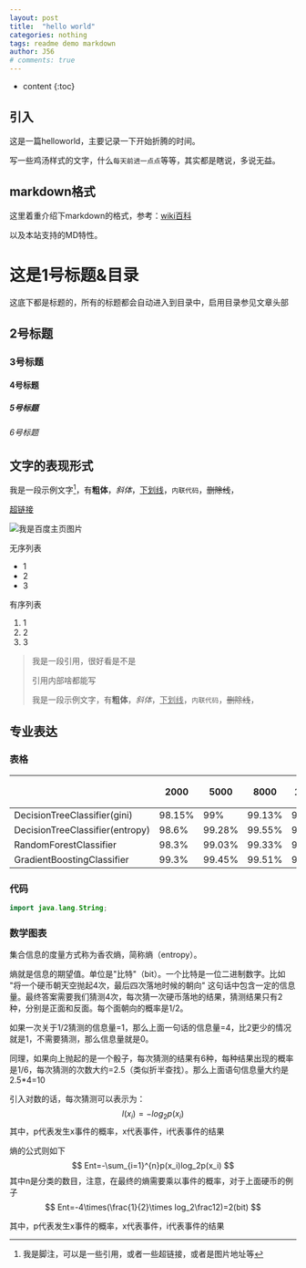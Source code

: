 ```yaml
---
layout: post
title:  "hello world"
categories: nothing
tags: readme demo markdown
author: J56
# comments: true
---
```


* content
{:toc}

## 引入

这是一篇helloworld，主要记录一下开始折腾的时间。

写一些鸡汤样式的文字，什么`每天前进一点点`等等，其实都是瞎说，多说无益。

## markdown格式

这里着重介绍下markdown的格式，参考：[wiki百科](https://zh.wikipedia.org/wiki/Markdown)

以及本站支持的MD特性。

# 这是1号标题&目录
这底下都是标题的，所有的标题都会自动进入到目录中，启用目录参见文章头部

## 2号标题

### 3号标题

#### 4号标题

##### 5号标题

###### 6号标题

## 文字的表现形式

我是一段示例文字[^1]，有**粗体**，*斜体*，<u>下划线</u>，`内联代码`，~~删除线~~，<!--注释-->

[超链接](http://www.baidu.com)

![我是百度主页图片](https://www.baidu.com/img/bd_logo1.png?where=super)

无序列表

* 1
* 2
* 3


有序列表

1. 1
2. 2
3. 3

> 我是一段引用，很好看是不是
>
> 引用内部啥都能写
>
> 我是一段示例文字，有**粗体**，*斜体*，<u>下划线</u>，`内联代码`，~~删除线~~，<!--注释-->
> 

## 专业表达

### 表格

|                                 | 2000   | 5000   | 8000   | 10000  | 正负样本悬殊 |
| ------------------------------- | ------ | ------ | ------ | ------ | ------ |
| DecisionTreeClassifier(gini)    | 98.15% | 99%    | 99.13% | 99.31% | 99.94% |
| DecisionTreeClassifier(entropy) | 98.6%  | 99.28% | 99.55% | 99.53% | 99.96% |
| RandomForestClassifier          | 98.3%  | 99.03% | 99.33% | 99.46% | 99.93% |
| GradientBoostingClassifier      | 99.3%  | 99.45% | 99.51% | 99.57% | 99.64% |

### 代码

```java
import java.lang.String;
```

### 数学图表

集合信息的度量方式称为香农熵，简称熵（entropy）。

熵就是信息的期望值。单位是"比特"（bit）。一个比特是一位二进制数字。比如 "将一个硬币朝天空抛起4次，最后四次落地时候的朝向" 这句话中包含一定的信息量。最终答案需要我们猜测4次，每次猜一次硬币落地的结果，猜测结果只有2种，分别是正面和反面。每个面朝向的概率是1/2。

如果一次关于1/2猜测的信息量=1，那么上面一句话的信息量=4，比2更少的情况就是1，不需要猜测，那么信息量就是0。

同理，如果向上抛起的是一个骰子，每次猜测的结果有6种，每种结果出现的概率是1/6，每次猜测的次数大约=2.5（类似折半查找）。那么上面语句信息量大约是2.5*4=10

引入对数的话，每次猜测可以表示为：
$$
l(x_i)=-log_2p(x_i)
$$
其中，p代表发生x事件的概率，x代表事件，i代表事件的结果

熵的公式则如下
$$
Ent=-\sum_{i=1}^{n}p(x_i)log_2p(x_i)
$$
其中n是分类的数目，注意，在最终的熵需要乘以事件的概率，对于上面硬币的例子
$$
Ent=-4\times(\frac{1}{2}\times log_2\frac12)=2(bit)
$$


其中，p代表发生x事件的概率，x代表事件，i代表事件的结果

[^1]:  我是脚注，可以是一些引用，或者一些超链接，或者是图片地址等